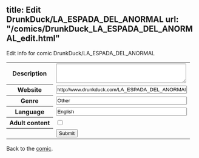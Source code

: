 title: Edit DrunkDuck/LA_ESPADA_DEL_ANORMAL
url: "/comics/DrunkDuck_LA_ESPADA_DEL_ANORMAL_edit.html"
---
Edit info for comic DrunkDuck/LA_ESPADA_DEL_ANORMAL

<form name="comic" action="http://gaepostmail.appspot.com/comic/" method="post">
<table class="comicinfo">
<tr>
<th>Description</th><td><textarea name="description" cols="40" rows="3"></textarea></td>
</tr>
<tr>
<th>Website</th><td><input type="text" name="url" value="http://www.drunkduck.com/LA_ESPADA_DEL_ANORMAL/" size="40"/></td>
</tr>
<tr>
<th>Genre</th><td><input type="text" name="genre" value="Other" size="40"/></td>
</tr>
<tr>
<th>Language</th><td><input type="text" name="language" value="English" size="40"/></td>
</tr>
<tr>
<th>Adult content</th><td><input type="checkbox" name="adult" value="adult" /></td>
</tr>
<tr>
<th></th><td>
<input type="hidden" name="comic" value="DrunkDuck_LA_ESPADA_DEL_ANORMAL" />
<input type="submit" name="submit" value="Submit" />
</td>
</tr>
</table>
</form>

Back to the [comic](DrunkDuck_LA_ESPADA_DEL_ANORMAL.html).
